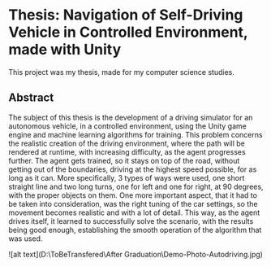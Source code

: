 # Thesis: Navigation of Self-Driving Vehicle in Controlled Environment, made with Unity

This project was my thesis, made for my computer science studies.

## Abstract

The subject of this thesis is the development of a driving simulator for an autonomous vehicle, in a controlled environment, using the Unity game engine and machine learning algorithms for training. This problem concerns the realistic creation of the driving environment, where the path will be rendered at runtime, with increasing difficulty, as the agent progresses further. The agent gets trained, so it stays on top of the road, without getting out of the boundaries, driving at the highest speed possible, for as long as it can. More specifically, 3 types of ways were used, one short straight line and two long turns, one for left and one for right, at 90 degrees, with the proper objects on them. One more important aspect, that it had to be taken into consideration, was the right tuning of the car settings, so the movement becomes realistic and with a lot of detail. This way, as the agent drives itself, it learned to successfully solve the scenario, with the results being good enough, establishing the smooth operation of the algorithm that was used.

![alt text](D:\ToBeTransfered\After Graduation\Demo-Photo-Autodriving.jpg)